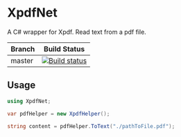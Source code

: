 # XpdfNet
A C# wrapper for Xpdf. Read text from a pdf file.

Branch  | Build Status |
-------- | :------------: |
master | [![Build status](https://ci.appveyor.com/api/projects/status/50tcsir5rpwmw4w7?svg=true)](https://ci.appveyor.com/project/gqy117/xpdfnet) |

Usage
------
```csharp
using XpdfNet;

var pdfHelper = new XpdfHelper();

string content = pdfHelper.ToText("./pathToFile.pdf");
```
